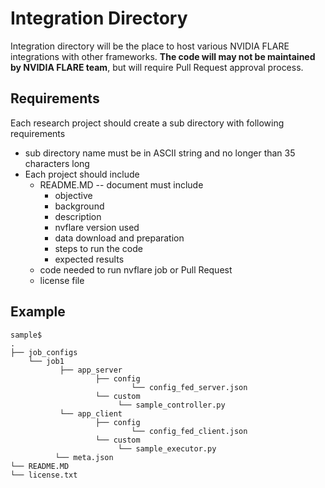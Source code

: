 # Integration Directory
Integration directory will be the place to host various NVIDIA FLARE integrations with other frameworks.
**The code will may not be maintained by NVIDIA FLARE team**, but will require Pull Request
approval process. 

## Requirements
Each research project should create a sub directory with following requirements

* sub directory name must be in ASCII string and no longer than 35 characters long
* Each project should include
  * README.MD -- document must include
    * objective 
    * background
    * description
    * nvflare version used
    * data download and preparation
    * steps to run the code
    * expected results
  * code needed to run nvflare job or Pull Request
  * license file

## Example
```
sample$ 
.
├── job_configs
    └── job1
           ├── app_server
                   ├── config
                           └── config_fed_server.json
                   └── custom
                        └── sample_controller.py
           └── app_client
                   ├── config
                           └── config_fed_client.json
                   └── custom
                        └── sample_executor.py
          └── meta.json
└── README.MD
└── license.txt